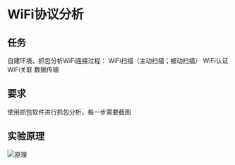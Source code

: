 # WiFi协议分析
## 任务
自建环境，抓包分析WiFi连接过程：
WiFi扫描（主动扫描；被动扫描）
WiFi认证
WiFi关联
数据传输
## 要求
使用抓包软件进行抓包分析，每一步需要截图
## 实验原理
![原理](https://github.com/user-attachments/assets/5d4f5c06-6788-4106-9324-b5f0c3e4220f)
